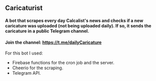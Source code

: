 ## Caricaturist

#### A bot that scrapes every day Calcalist's news and checks if a new caricature was uploaded (not being uploaded daily). If so, it sends the caricature in a public Telegram channel.

#### Join the channel: https://t.me/dailyCaricature

For this bot I used:
* Firebase functions for the cron job and the server.
* Cheerio for the scraping.
* Telegram API.